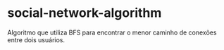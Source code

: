 # social-network-algorithm
Algoritmo que utiliza BFS para encontrar o menor caminho de conexões entre dois usuários.
